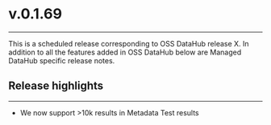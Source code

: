 # v.0.1.69
---
This is a scheduled release corresponding to OSS DataHub release X. In addition to all the features added in OSS DataHub below are Managed DataHub specific release notes.

## Release highlights
---
- We now support >10k results in Metadata Test results